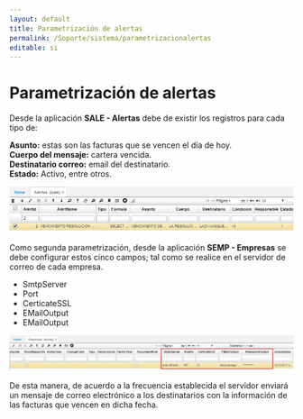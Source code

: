 ```yaml
---
layout: default
title: Parametrización de alertas
permalink: /Soporte/sistema/parametrizacionalertas
editable: si
---
```


# Parametrización de alertas

Desde la aplicación **SALE - Alertas** debe de existir los registros para cada tipo de:  

**Asunto:** estas son las facturas que se vencen el día de hoy.  
**Cuerpo del mensaje:** cartera vencida.  
**Destinatario correo:** email del destinatario.  
**Estado:** Activo, entre otros.  

![](sale.png)

Como segunda parametrización, desde la aplicación **SEMP - Empresas** se debe configurar estos cinco campos; tal como se realice en el servidor de correo de cada empresa.  

* SmtpServer
* Port
* CerticateSSL
* EMailOutput
* EMailOutput

![](semp.png)

De esta manera, de acuerdo a la frecuencia establecida el servidor enviará un mensaje de correo electrónico a los destinatarios con la información de las facturas que vencen en dicha fecha.  
